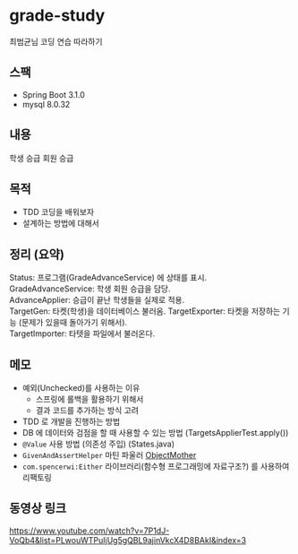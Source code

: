 # grade-study
최범균님 코딩 연습 따라하기

## 스팩
* Spring Boot 3.1.0
* mysql 8.0.32

## 내용
학생 승급 회원 승급

## 목적
* TDD 코딩을 배워보자
* 설계하는 방법에 대해서

## 정리 (요약)
Status: 프로그램(GradeAdvanceService) 에 상태를 표시.  
GradeAdvanceService: 학생 회원 승급을 담당.  
AdvanceApplier: 승급이 끝난 학생들을 실제로 적용.  
TargetGen: 타켓(학생)을 데이터베이스 불러옴. 
TargetExporter: 타켓을 저장하는 기능 (문제가 있을때 돌아가기 위해서).  
TargetImporter: 타텟을 파일에서 불러온다.  

## 메모
* 예외(Unchecked)를 사용하는 이유 
  * 스프링에 롤백을 활용하기 위해서 
  * 결과 코드를 추가하는 방식 고려 
* TDD 로 개발을 진행하는 방법
* DB 에 데이터와 검점을 할 때 사용할 수 있는 방법 (TargetsApplierTest.apply())
* `@Value` 사용 방법 (의존성 주입) (States.java)
* `GivenAndAssertHelper` 마틴 파울러 [ObjectMother](https://martinfowler.com/bliki/ObjectMother.html) 
* `com.spencerwi:Either` 라이브러리(함수형 프로그래밍에 자료구조?) 를 사용하여 리팩토링

## 동영상 링크
https://www.youtube.com/watch?v=7P1dJ-VoQb4&list=PLwouWTPuIjUg5gQBL9ajinVkcX4D8BAkI&index=3
